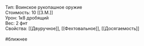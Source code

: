 Тип: Воинское рукопашное оружие<br>
Стоимость: 10 [[З.М.]]<br>
Урон: 1к8 дробящий<br>
Вес: 2 фнт<br>
Свойства: [[Двуручное]], [[Фехтовальное]], [[Досягаемость]]<br>
<br>
#ближнее